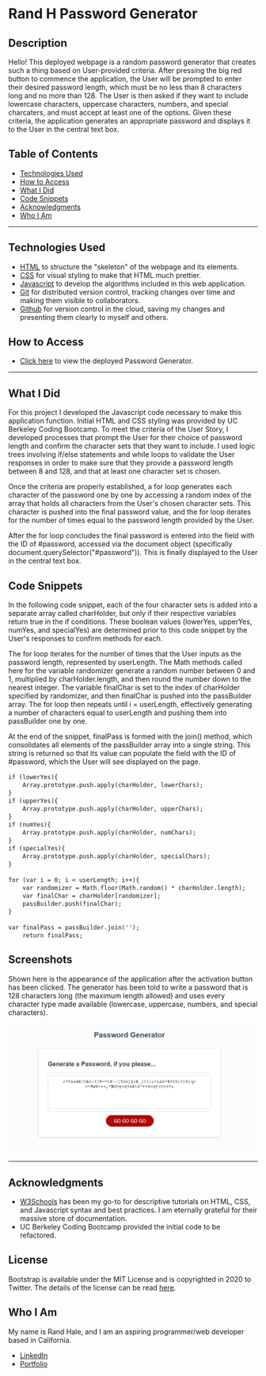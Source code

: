 # Rand H Password Generator

## Description
Hello! This deployed webpage is a random password generator that creates such a thing based on User-provided criteria. After pressing the big red button to commence the application, the User will be prompted to enter their desired password length, which must be no less than 8 characters long and no more than 128. The User is then asked if they want to include lowercase characters, uppercase characters, numbers, and special charcaters, and must accept at least one of the options. Given these criteria, the application generates an appropriate password and displays it to the User in the central text box.


## Table of Contents
* [Technologies Used](#technologies-used)
* [How to Access](#how-to-access)
* [What I Did](#what-i-did)
* [Code Snippets](#code-snippets)
* [Acknowledgments](#acknowledgments)
* [Who I Am](#who-i-am)

---

## Technologies Used
* [HTML](https://www.w3schools.com/html/) to structure the "skeleton" of the webpage and its elements.
* [CSS](https://www.w3schools.com/css/) for visual styling to make that HTML much prettier.
* [Javascript](https://www.javascript.com/) to develop the algorithms included in this web application.
* [Git](https://git-scm.com/) for distributed version control, tracking changes over time and making them visible to collaborators.
* [Github](https://github.com/) for version control in the cloud, saving my changes and presenting them clearly to myself and others.

## How to Access
* [Click here](https://prophetrand.github.io/my-password-generator/) to view the deployed Password Generator.

---

## What I Did
For this project I developed the Javascript code necessary to make this application function. Initial HTML and CSS styling was provided by UC Berkeley Coding Bootcamp. To meet the criteria of the User Story, I developed processes that prompt the User for their choice of password length and confirm the character sets that they want to include. I used logic trees involving if/else statements and while loops to validate the User responses in order to make sure that they provide a password length between 8 and 128, and that at least one character set is chosen.

Once the criteria are properly established, a for loop generates each character of the password one by one by accessing a random index of the array that holds all characters from the User's chosen character sets. This character is pushed into the final password value, and the for loop iterates for the number of times equal to the password length provided by the User.

After the for loop concludes the final password is entered into the field with the ID of #password, accessed via the document object (specifically document.querySelector("#password")). This is finally displayed to the User in the central text box.

## Code Snippets 
In the following code snippet, each of the four character sets is added into a separate array called charHolder, but only if their respective variables return true in the if conditions. These boolean values (lowerYes, upperYes, numYes, and specialYes) are determined prior to this code snippet by the User's responses to confirm methods for each. 

The for loop iterates for the number of times that the User inputs as the password length, represented by userLength. The Math methods called here for the variable randomizer generate a random number between 0 and 1, multiplied by charHolder.length, and then round the number down to the nearest integer. The variable finalChar is set to the index of charHolder specified by randomizer, and then finalChar is pushed into the passBuilder array. The for loop then repeats until i = userLength, effectively generating a number of characters equal to userLength and pushing them into passBuilder one by one.

At the end of the snippet, finalPass is formed with the join() method, which consolidates all elements of the passBuilder array into a single string. This string is returned so that its value can populate the field with the ID of #password, which the User will see displayed on the page.
```
if (lowerYes){
    Array.prototype.push.apply(charHolder, lowerChars);
}
if (upperYes){
    Array.prototype.push.apply(charHolder, upperChars);
}
if (numYes){
    Array.prototype.push.apply(charHolder, numChars);
}
if (specialYes){
    Array.prototype.push.apply(charHolder, specialChars);
}

for (var i = 0; i < userLength; i++){
    var randomizer = Math.floor(Math.random() * charHolder.length);
    var finalChar = charHolder[randomizer];
    passBuilder.push(finalChar);
}

var finalPass = passBuilder.join('');
    return finalPass;
```

## Screenshots
Shown here is the appearance of the application after the activation button has been clicked. The generator has been told to write a password that is 128 characters long (the maximum length allowed) and uses every character type made available (lowercase, uppercase, numbers, and special characters).

![example](Assets/app-example.PNG)

---

## Acknowledgments
* [W3Schools](https://www.w3schools.com/) has been my go-to for descriptive tutorials on HTML, CSS, and Javascript syntax and best practices. I am eternally grateful for their massive store of documentation.
* UC Berkeley Coding Bootcamp provided the initial code to be refactored.

## License
Bootstrap is available under the MIT License and is copyrighted in 2020 to Twitter. The details of the license can be read [here](https://github.com/twbs/bootstrap/blob/v5.0.0-beta1/LICENSE).

## Who I Am
My name is Rand Hale, and I am an aspiring programmer/web developer based in California.

* [LinkedIn](https://www.linkedin.com/in/rand-hale-83ba389b/)
* [Portfolio](https://prophetrand.github.io/my-responsive-portfolio/)